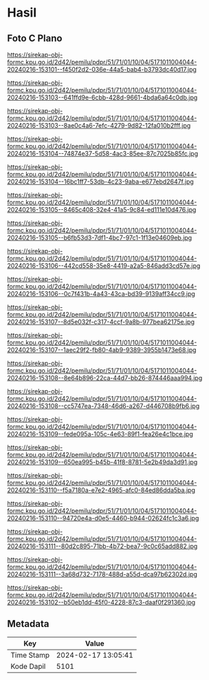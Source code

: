 # Hasil

## Foto C Plano

https://sirekap-obj-formc.kpu.go.id/2d42/pemilu/pdpr/51/71/01/10/04/5171011004044-20240216-153101--f450f2d2-036e-44a5-bab4-b3793dc40d17.jpg

https://sirekap-obj-formc.kpu.go.id/2d42/pemilu/pdpr/51/71/01/10/04/5171011004044-20240216-153103--641ffd9e-6cbb-428d-9661-4bda6a64c0db.jpg

https://sirekap-obj-formc.kpu.go.id/2d42/pemilu/pdpr/51/71/01/10/04/5171011004044-20240216-153103--8ae0c4a6-7efc-4279-9d82-12fa010b2fff.jpg

https://sirekap-obj-formc.kpu.go.id/2d42/pemilu/pdpr/51/71/01/10/04/5171011004044-20240216-153104--74874e37-5d58-4ac3-85ee-87c7025b85fc.jpg

https://sirekap-obj-formc.kpu.go.id/2d42/pemilu/pdpr/51/71/01/10/04/5171011004044-20240216-153104--16bc1ff7-53db-4c23-9aba-e677ebd2647f.jpg

https://sirekap-obj-formc.kpu.go.id/2d42/pemilu/pdpr/51/71/01/10/04/5171011004044-20240216-153105--8465c408-32e4-41a5-9c84-ed111e10d476.jpg

https://sirekap-obj-formc.kpu.go.id/2d42/pemilu/pdpr/51/71/01/10/04/5171011004044-20240216-153105--b6fb53d3-7df1-4bc7-97c1-1f13e04609eb.jpg

https://sirekap-obj-formc.kpu.go.id/2d42/pemilu/pdpr/51/71/01/10/04/5171011004044-20240216-153106--442cd558-35e8-4419-a2a5-846add3cd57e.jpg

https://sirekap-obj-formc.kpu.go.id/2d42/pemilu/pdpr/51/71/01/10/04/5171011004044-20240216-153106--0c7f431b-4a43-43ca-bd39-9139aff34cc9.jpg

https://sirekap-obj-formc.kpu.go.id/2d42/pemilu/pdpr/51/71/01/10/04/5171011004044-20240216-153107--8d5e032f-c317-4ccf-9a8b-977bea62175e.jpg

https://sirekap-obj-formc.kpu.go.id/2d42/pemilu/pdpr/51/71/01/10/04/5171011004044-20240216-153107--1aec29f2-fb80-4ab9-9389-3955b1473e68.jpg

https://sirekap-obj-formc.kpu.go.id/2d42/pemilu/pdpr/51/71/01/10/04/5171011004044-20240216-153108--8e64b896-22ca-44d7-bb26-874446aaa994.jpg

https://sirekap-obj-formc.kpu.go.id/2d42/pemilu/pdpr/51/71/01/10/04/5171011004044-20240216-153108--cc5747ea-7348-46d6-a267-d446708b9fb6.jpg

https://sirekap-obj-formc.kpu.go.id/2d42/pemilu/pdpr/51/71/01/10/04/5171011004044-20240216-153109--fede095a-105c-4e63-89f1-fea26e4c1bce.jpg

https://sirekap-obj-formc.kpu.go.id/2d42/pemilu/pdpr/51/71/01/10/04/5171011004044-20240216-153109--650ea995-b45b-41f8-8781-5e2b49da3d91.jpg

https://sirekap-obj-formc.kpu.go.id/2d42/pemilu/pdpr/51/71/01/10/04/5171011004044-20240216-153110--f5a7180a-e7e2-4965-afc0-84ed86dda5ba.jpg

https://sirekap-obj-formc.kpu.go.id/2d42/pemilu/pdpr/51/71/01/10/04/5171011004044-20240216-153110--94720e4a-d0e5-4460-b944-02624fc1c3a6.jpg

https://sirekap-obj-formc.kpu.go.id/2d42/pemilu/pdpr/51/71/01/10/04/5171011004044-20240216-153111--80d2c895-71bb-4b72-bea7-9c0c65add882.jpg

https://sirekap-obj-formc.kpu.go.id/2d42/pemilu/pdpr/51/71/01/10/04/5171011004044-20240216-153111--3a68d732-7178-488d-a55d-dca97b62302d.jpg

https://sirekap-obj-formc.kpu.go.id/2d42/pemilu/pdpr/51/71/01/10/04/5171011004044-20240216-153102--b50eb1dd-45f0-4228-87c3-daaf0f291360.jpg


## Metadata

| Key        | Value               |
| ---------- | ------------------- |
| Time Stamp | 2024-02-17 13:05:41 |
| Kode Dapil | 5101                |



